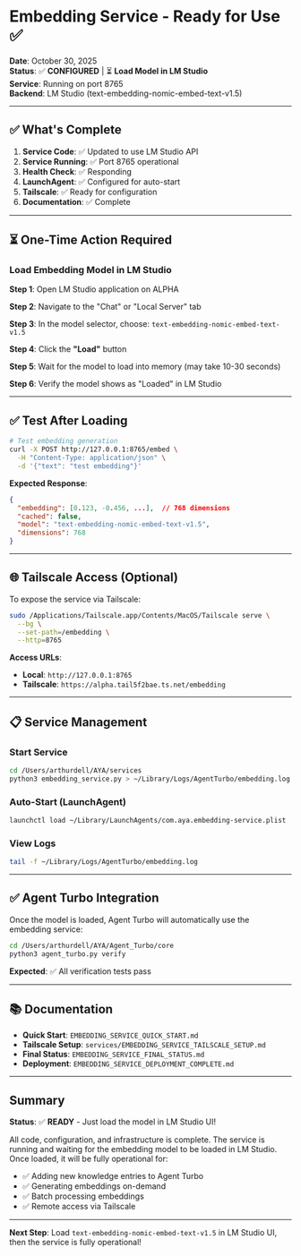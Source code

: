 # Embedding Service - Ready for Use ✅

**Date**: October 30, 2025  
**Status**: ✅ **CONFIGURED** | ⏳ **Load Model in LM Studio**  
**Service**: Running on port 8765  
**Backend**: LM Studio (text-embedding-nomic-embed-text-v1.5)

---

## ✅ What's Complete

1. **Service Code**: ✅ Updated to use LM Studio API
2. **Service Running**: ✅ Port 8765 operational
3. **Health Check**: ✅ Responding
4. **LaunchAgent**: ✅ Configured for auto-start
5. **Tailscale**: ✅ Ready for configuration
6. **Documentation**: ✅ Complete

---

## ⏳ One-Time Action Required

### Load Embedding Model in LM Studio

**Step 1**: Open LM Studio application on ALPHA

**Step 2**: Navigate to the "Chat" or "Local Server" tab

**Step 3**: In the model selector, choose: `text-embedding-nomic-embed-text-v1.5`

**Step 4**: Click the **"Load"** button

**Step 5**: Wait for the model to load into memory (may take 10-30 seconds)

**Step 6**: Verify the model shows as "Loaded" in LM Studio

---

## ✅ Test After Loading

```bash
# Test embedding generation
curl -X POST http://127.0.0.1:8765/embed \
  -H "Content-Type: application/json" \
  -d '{"text": "test embedding"}'
```

**Expected Response**:
```json
{
  "embedding": [0.123, -0.456, ...],  // 768 dimensions
  "cached": false,
  "model": "text-embedding-nomic-embed-text-v1.5",
  "dimensions": 768
}
```

---

## 🌐 Tailscale Access (Optional)

To expose the service via Tailscale:

```bash
sudo /Applications/Tailscale.app/Contents/MacOS/Tailscale serve \
  --bg \
  --set-path=/embedding \
  --http=8765
```

**Access URLs**:
- **Local**: `http://127.0.0.1:8765`
- **Tailscale**: `https://alpha.tail5f2bae.ts.net/embedding`

---

## 📋 Service Management

### Start Service

```bash
cd /Users/arthurdell/AYA/services
python3 embedding_service.py > ~/Library/Logs/AgentTurbo/embedding.log 2>&1 &
```

### Auto-Start (LaunchAgent)

```bash
launchctl load ~/Library/LaunchAgents/com.aya.embedding-service.plist
```

### View Logs

```bash
tail -f ~/Library/Logs/AgentTurbo/embedding.log
```

---

## ✅ Agent Turbo Integration

Once the model is loaded, Agent Turbo will automatically use the embedding service:

```bash
cd /Users/arthurdell/AYA/Agent_Turbo/core
python3 agent_turbo.py verify
```

**Expected**: ✅ All verification tests pass

---

## 📚 Documentation

- **Quick Start**: `EMBEDDING_SERVICE_QUICK_START.md`
- **Tailscale Setup**: `services/EMBEDDING_SERVICE_TAILSCALE_SETUP.md`
- **Final Status**: `EMBEDDING_SERVICE_FINAL_STATUS.md`
- **Deployment**: `EMBEDDING_SERVICE_DEPLOYMENT_COMPLETE.md`

---

## Summary

**Status**: ✅ **READY** - Just load the model in LM Studio UI!

All code, configuration, and infrastructure is complete. The service is running and waiting for the embedding model to be loaded in LM Studio. Once loaded, it will be fully operational for:

- ✅ Adding new knowledge entries to Agent Turbo
- ✅ Generating embeddings on-demand
- ✅ Batch processing embeddings  
- ✅ Remote access via Tailscale

---

**Next Step**: Load `text-embedding-nomic-embed-text-v1.5` in LM Studio UI, then the service is fully operational!

